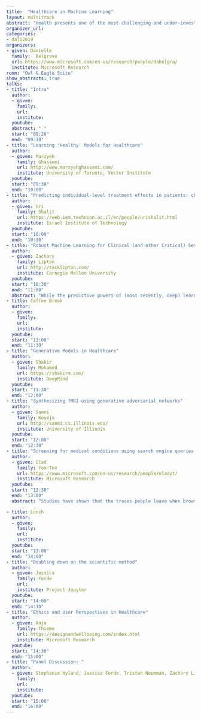 ```yaml
---
title:  "Healthcare in Machine Learning"
layout: multitrack
abstract: "Health presents one of the most challenging and under-investigated domains of machine learning research. This offers an exciting opportunity for machine learning techniques to impact healthcare in a meaningful way. In this workshop, we will investigate and discuss different perspectives that are essential for successful research and deployment of machine learning for a positive impact in health." 
organizer_url: 
categories:
- dali2019
organizers:
- given: Danielle  
  family:  Belgrave 
  url: https://www.microsoft.com/en-us/research/people/dabelgra/
  institute: Microsoft Research
room: "Owl & Eagle Suite"
show_abstracts: true
talks:
- title: "Intro"
  author:
  - given: 
    family: 
    url:
    institute: 
  youtube: 
  abstract: " "
  start: "09:20"
  end: "09:30" 
- title: "Learning 'Healthy' Models for Healthcare"
  author:
  - given: Marzyeh
    family: Ghassemi
    url: http://www.marzyehghassemi.com/
    institute: University of Toronto, Vector Institute
  youtube: 
  start: "09:30"
  end: "10:00"
- title: "Predicting individual-level treatment effects in patients: challenges and proposed best practices "
  author:
  - given: Uri
    family: Shalit
    url: https://web.iem.technion.ac.il/en/people/urishalit.html
    institute: Israel Institute of Technology
  youtube: 
  start: "10:00"
  end: "10:30"
- title: "Robust Machine Learning for Clinical (and other Critical) Settings"
  author:
  - given: Zachary
    family: Lipton
    url: http://zacklipton.com/
    institute: Carnegie Mellon University
  youtube:
  start: "10:30"
  end: "11:00"
  abstract: "While the predictive powers of (most recently, deep) learning algorithms have pushed the boundaries of what’s possible, the existing tools are limited in crucial ways. These models depend precariously on superficial statistics of the training data, it’s still not clear how to estimate their uncertainty, and they offer predictions without reasons—and are thus are generally misapplied when used to guide decisions. While concerns about these issues are often vacuously expressed (“I don’t trust the model’), and the proposed solutions similarly ill-defined (“add explanations!”), the problems are real and formidable. In this talk, I’ll focus on adapting under distribution shift, discussing challenges of applying supervised learning-based methods in critical settings, the limits of past approaches, and some of my recent work on building robust models."
- title: Coffee Break
  author:
  - given: 
    family: 
    url: 
    institute: 
  youtube: 
  start: "11:00"
  end: "11:30" 
- title: "Generative Models in Healthcare"
  author:
  - given: Shakir
    family: Mohamed
    url: https://shakirm.com/
    institute: DeepMind
  youtube: 
  start: "11:30"
  end: "12:00"
- title: "Synthesizing fMRI using generative adversarial networks"
  author:
  - given: Samni
    family: Koyejo
    url: http://sanmi.cs.illinois.edu/
    institute: University of Illinois
  youtube: 
  start: "12:00"
  end: "12:30"
- title: "Screening for medical conditions using search engine queries and search advertising"
  author:
  - given: Elad
    family: Yom-Tov
    url: https://www.microsoft.com/en-us/research/people/eladyt/
    institute: Microsoft Research
  youtube: 
  start: "12:30"
  end: "13:00"
  abstract: "Studies have shown that the traces people leave when browsing the internet are indicative of their medical condition. Recently, these traces have been used to screen for serious medical conditions including Parkinson’s disease, diabetes, and several types of cancer. In my talk I will begin with an overview of these studies, focusing on how an anonymous cohort of patients can be identified, and on the utility of these traces as screening tools. I will focus on our recent study which showed that the adaptive engines of advertising systems working in conjunction with clinically verified questionnaires can identify people who are suspected of having one of three types of solid tumor cancers. First, a classifier trained to predict suspected cancer inferred from questionnaire response using past queries on Bing reached an Area Under the Curve of 0.64. Second, using the Reinforcement Learning mechanism of the conversion optimization engine, the Google advertisement system learned to identify people who were likely to have symptoms consistent with cancer, such that after a training period of approximately 10 days, 11% of people it selected for showing of targeted campaign ads were found to have suspected cancer. People who received information that their symptoms were consistent with suspected cancer increased their searches for healthcare utilization and maintained it for longer than people whose symptoms were not associated with suspected cancer, indicating that the questionnaires provided useful information to people who completed them. These results demonstrate the utility of using search engine queries to screen for possible cancer and the application of modern advertising systems to identify people who are likely suffering from serious medical conditions."

- title: Lunch
  author:
  - given: 
    family: 
    url: 
    institute: 
  youtube: 
  start: "13:00"
  end: "14:00" 
- title: "Doubling down on the scientific method"
  author:
  - given: Jessica 
    family: Forde
    url: 
    institute: Project Jupyter
  youtube: 
  start: "14:00"
  end: "14:30"
- title: "Ethics and User Perspectives in Healthcare"
  author:
  - given: Anja
    family: Thieme
    url: https://designandwellbeing.com/index.html
    institute: Microsoft Research
  youtube: 
  start: "14:30"
  end: "15:00"
- title: "Panel Discussion: "
  author:
  - given: Stephanie Hyland, Jessica Forde, Tristan Neumman, Zachary Lipton
    family: 
    url: 
    institute: 
  youtube: 
  start: "15:00"
  end: "16:00"
---
```

